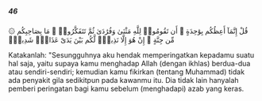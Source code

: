 ##### 46

<span class="ayah">۞ قُلْ إِنَّمَآ أَعِظُكُم بِوَٰحِدَةٍ ۖ أَن تَقُومُوا۟ لِلَّهِ مَثْنَىٰ وَفُرَٰدَىٰ ثُمَّ تَتَفَكَّرُوا۟ ۚ مَا بِصَاحِبِكُم مِّن جِنَّةٍ ۚ إِنْ هُوَ إِلَّا نَذِيرٌۭ لَّكُم بَيْنَ يَدَىْ عَذَابٍۢ شَدِيدٍۢ</span>

<span class="ayah_translation">Katakanlah: "Sesungguhnya aku hendak memperingatkan kepadamu suatu hal saja, yaitu supaya kamu menghadap Allah (dengan ikhlas) berdua-dua atau sendiri-sendiri; kemudian kamu fikirkan (tentang Muhammad) tidak ada penyakit gila sedikitpun pada kawanmu itu. Dia tidak lain hanyalah pemberi peringatan bagi kamu sebelum (menghadapi) azab yang keras.</span>
